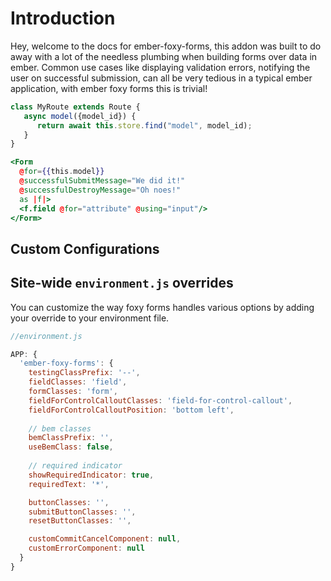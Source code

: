 # Introduction

Hey, welcome to the docs for ember-foxy-forms, this addon was built to do away with a lot of the needless plumbing when
building forms over data in ember. Common use cases like displaying validation errors, notifying the user on successful
submission, can all be very tedious in a typical ember application, with ember foxy forms this is trivial!

```js
class MyRoute extends Route {
   async model({model_id}) {
      return await this.store.find("model", model_id);
   }
}
```

```hbs
<Form
  @for={{this.model}}
  @successfulSubmitMessage="We did it!"
  @successfulDestroyMessage="Oh noes!"
  as |f|>
  <f.field @for="attribute" @using="input"/>
</Form>
```

## Custom Configurations

## Site-wide `environment.js` overrides

You can customize the way foxy forms handles various options by adding your override to your environment file.

```javascript
//environment.js

APP: {
  'ember-foxy-forms': {
    testingClassPrefix: '--',
    fieldClasses: 'field',
    formClasses: 'form',
    fieldForControlCalloutClasses: 'field-for-control-callout',
    fieldForControlCalloutPosition: 'bottom left',
      
    // bem classes 
    bemClassPrefix: '',
    useBemClass: false,
      
    // required indicator 
    showRequiredIndicator: true,
    requiredText: '*',

    buttonClasses: '',
    submitButtonClasses: '',
    resetButtonClasses: '',

    customCommitCancelComponent: null,
    customErrorComponent: null
  }
}
```
